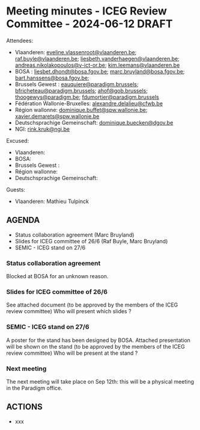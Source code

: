 
# Meeting minutes - ICEG Review Committee - 2024-06-12     DRAFT

Attendees: 
- Vlaanderen: eveline.vlassenroot@vlaanderen.be; raf.buyle@vlaanderen.be; liesbeth.vanderhaegen@vlaanderen.be; andreas.nikolakopoulos@v-ict-or.be; kim.leemans@vlaanderen.be
- BOSA : liesbet.dhondt@bosa.fgov.be; marc.bruyland@bosa.fgov.be; bart.hanssens@bosa.fgov.be;
- Brussels Gewest : eauquiere@paradigm.brussels; bfricheteau@paradigm.brussels; ahof@gob.brussels; thoogewys@paradigm.be; fdumortier@paradigm.brussels
- Fédération Wallonie-Bruxelles: alexandre.delalieu@cfwb.be
- Région wallonne: dominique.buffet@spw.wallonie.be; xavier.demarets@spw.wallonie.be
- Deutschsprachige Gemeinschaft: dominique.buecken@dgov.be
- NGI: rink.kruk@ngi.be

Excused:
- Vlaanderen: 
- BOSA:  
- Brussels Gewest : 
- Région wallonne: 
- Deutschsprachige Gemeinschaft: 
 
Guests:
- Vlaanderen: Mathieu Tulpinck


## AGENDA
- Status collaboration agreement (Marc Bruyland)
- Slides for ICEG committee of 26/6 (Raf Buyle, Marc Bruyland)
- SEMIC - ICEG stand on 27/6

### Status collaboration agreement
Blocked at BOSA for an unknown reason.

### Slides for ICEG committee of 26/6
See attached document (to be approved by the members of the ICEG review committee)
Who will present which slides ? 
 
### SEMIC - ICEG stand on 27/6
A poster for the stand has been designed by BOSA.
Attached presentation will be shown on the stand (to be approved by the members of the ICEG review committee) 
Who will be present at the stand ?

### Next meeting

The next meeting will take place on Sep 12th: this will be a physical meeting in the Paradigm office.

## ACTIONS
- xxx

